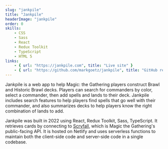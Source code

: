 ```yaml
---
slug: "jankpile"
title: "Jankpile"
headerImage: "jankpile"
order: 0
skills:
    - CSS
    - Sass
    - React
    - Redux Toolkit
    - TypeScript
    - HTML 5
links:
    - { url: "https://jankpile.com", title: "Live site" }
    - { url: "https://github.com/markgoetz/jankpile", title: "GitHub repository" }
---
```


Jankpile is a web app to help Magic: the Gathering players construct Brawl and Historic Brawl decks.  Players can search for commanders by color, select a commander, then add spells and lands to their deck.  Jankpile includes search features to help players find spells that go well with their commander, and also summarizes decks to help players know the right combination of lands to add.

Jankpile was built in 2022 using React, Redux Toolkit, Sass, TypeScript.  It retrieves cards by connecting to [Scryfall](https://scryfall.com/docs/api), which is Magic the Gathering's public-facing API.  It is hosted on Netlify and uses serverless functions to maintain both the client-side code and server-side code in a single codebase.